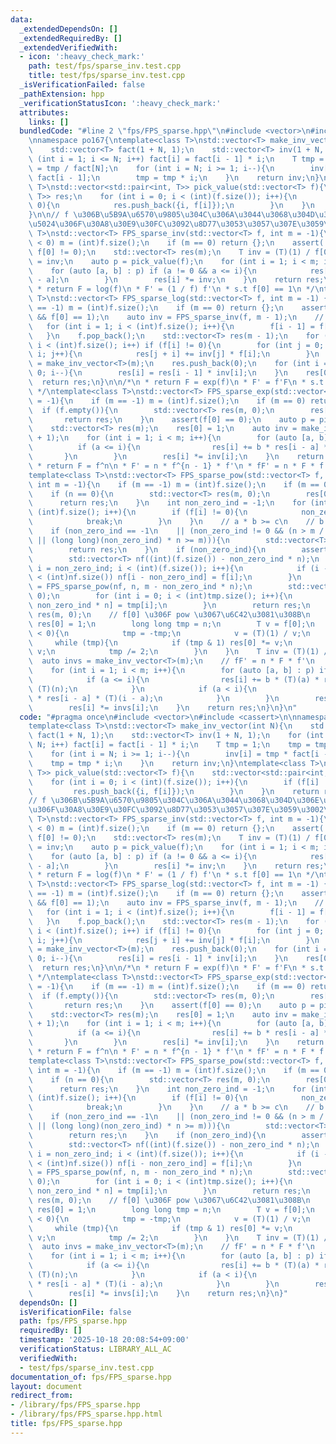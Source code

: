 ```yaml
---
data:
  _extendedDependsOn: []
  _extendedRequiredBy: []
  _extendedVerifiedWith:
  - icon: ':heavy_check_mark:'
    path: test/fps/sparse_inv.test.cpp
    title: test/fps/sparse_inv.test.cpp
  _isVerificationFailed: false
  _pathExtension: hpp
  _verificationStatusIcon: ':heavy_check_mark:'
  attributes:
    links: []
  bundledCode: "#line 2 \"fps/FPS_sparse.hpp\"\n#include <vector>\n#include <cassert>\n\
    \nnamespace po167{\ntemplate<class T>\nstd::vector<T> make_inv_vector(int N){\n\
    \    std::vector<T> fact(1 + N, 1);\n    std::vector<T> inv(1 + N, 1);\n    for\
    \ (int i = 1; i <= N; i++) fact[i] = fact[i - 1] * i;\n    T tmp = 1;\n    tmp\
    \ = tmp / fact[N];\n    for (int i = N; i >= 1; i--){\n        inv[i] = tmp *\
    \ fact[i - 1];\n        tmp = tmp * i;\n    }\n    return inv;\n}\ntemplate<class\
    \ T>\nstd::vector<std::pair<int, T>> pick_value(std::vector<T> f){\n    std::vector<std::pair<int,\
    \ T>> res;\n    for (int i = 0; i < (int)(f.size()); i++){\n        if (f[i] !=\
    \ 0){\n            res.push_back({i, f[i]});\n        }\n    }\n    return res;\n\
    }\n\n// f \u306B\u5B9A\u6570\u9805\u304C\u306A\u3044\u3068\u304D\u306E\u8FD4\u308A\
    \u5024\u306F\u30A8\u30E9\u30FC\u3092\u8D77\u3053\u3057\u307E\u3059\u3002\ntemplate<class\
    \ T>\nstd::vector<T> FPS_sparse_inv(std::vector<T> f, int m = -1){\n    if (m\
    \ < 0) m = (int)f.size();\n    if (m == 0) return {};\n    assert(!f.empty() &&\
    \ f[0] != 0);\n    std::vector<T> res(m);\n    T inv = (T)(1) / f[0];\n    res[0]\
    \ = inv;\n    auto p = pick_value(f);\n    for (int i = 1; i < m; i++){\n    \
    \    for (auto [a, b] : p) if (a != 0 && a <= i){\n            res[i] -= b * res[i\
    \ - a];\n        }\n        res[i] *= inv;\n    }\n    return res;\n}\n\n/*\n\
    \ * return F = log(f)\n * F' = (1 / f) f'\n * s.t f[0] == 1\n */\ntemplate<class\
    \ T>\nstd::vector<T> FPS_sparse_log(std::vector<T> f, int m = -1) {\n    if (m\
    \ == -1) m = (int)f.size();\n    if (m == 0) return {};\n    assert(!f.empty()\
    \ && f[0] == 1);\n    auto inv = FPS_sparse_inv(f, m - 1);\n    // f <- f'\n \
    \   for (int i = 1; i < (int)f.size(); i++){\n        f[i - 1] = f[i] * i;\n \
    \   }\n    f.pop_back();\n    std::vector<T> res(m - 1);\n    for (int i = 0;\
    \ i < (int)f.size(); i++) if (f[i] != 0){\n        for (int j = 0; j < m - 1 -\
    \ i; j++){\n            res[j + i] += inv[j] * f[i];\n        }\n    }\n    inv\
    \ = make_inv_vector<T>(m);\n    res.push_back(0);\n    for (int i = m - 1; i >\
    \ 0; i--){\n        res[i] = res[i - 1] * inv[i];\n    }\n    res[0] = 0;\n  \
    \  return res;\n}\n\n/*\n * return F = exp(f)\n * F' = f'F\n * s.t f[0] = 0\n\
    \ */\ntemplate<class T>\nstd::vector<T> FPS_sparse_exp(std::vector<T> f, int m\
    \ = -1){\n    if (m == -1) m = (int)f.size();\n    if (m == 0) return {};\n  \
    \  if (f.empty()){\n        std::vector<T> res(m, 0);\n        res[0] = 1;\n \
    \       return res;\n    }\n    assert(f[0] == 0);\n    auto p = pick_value(f);\n\
    \    std::vector<T> res(m);\n    res[0] = 1;\n    auto inv = make_inv_vector<T>(m\
    \ + 1);\n    for (int i = 1; i < m; i++){\n        for (auto [a, b] : p){\n  \
    \          if (a <= i){\n                res[i] += b * res[i - a] * a;\n     \
    \       }\n        }\n        res[i] *= inv[i];\n    }\n    return res;\n}\n/*\n\
    \ * return F = f^n\n * F' = n * f^{n - 1} * f'\n * fF' = n * F * f'\n *\n */\n\
    template<class T>\nstd::vector<T> FPS_sparse_pow(std::vector<T> f, long long n,\
    \ int m = -1){\n    if (m == -1) m = (int)f.size();\n    if (m == 0) return {};\n\
    \    if (n == 0){\n        std::vector<T> res(m, 0);\n        res[0] = 1;\n  \
    \      return res;\n    }\n    int non_zero_ind = -1;\n    for (int i = 0; i <\
    \ (int)f.size(); i++){\n        if (f[i] != 0){\n            non_zero_ind = i;\n\
    \            break;\n        }\n    }\n    // a * b >= c\n    // b >= c / a\n\
    \    if (non_zero_ind == -1\n    || (non_zero_ind != 0 && (n > m / (long long)(non_zero_ind)\
    \ || (long long)(non_zero_ind) * n >= m))){\n        std::vector<T> res(m, 0);\n\
    \        return res;\n    }\n    if (non_zero_ind){\n        assert(n >= 0);\n\
    \        std::vector<T> nf((int)(f.size()) - non_zero_ind * n);\n        for (int\
    \ i = non_zero_ind; i < (int)(f.size()); i++){\n            if (i - non_zero_ind\
    \ < (int)nf.size()) nf[i - non_zero_ind] = f[i];\n        }\n        auto tmp\
    \ = FPS_sparse_pow(nf, n, m - non_zero_ind * n);\n        std::vector<T> res(m,\
    \ 0);\n        for (int i = 0; i < (int)tmp.size(); i++){\n            res[i +\
    \ non_zero_ind * n] = tmp[i];\n        }\n        return res;\n    }\n    std::vector<T>\
    \ res(m, 0);\n    // f[0] \u306F pow \u3067\u6C42\u3081\u308B\n    {\n       \
    \ res[0] = 1;\n        long long tmp = n;\n        T v = f[0];\n        if (n\
    \ < 0){\n            tmp = -tmp;\n            v = (T)(1) / v;\n        }\n   \
    \     while (tmp){\n            if (tmp & 1) res[0] *= v;\n            v = v *\
    \ v;\n            tmp /= 2;\n        }\n    }\n    T inv = (T)(1) / f[0];\n  \
    \  auto invs = make_inv_vector<T>(m);\n    // fF' = n * F * f'\n    auto p = pick_value(f);\n\
    \    for (int i = 1; i < m; i++){\n        for (auto [a, b] : p) if (a != 0){\n\
    \            if (a <= i){\n                res[i] += b * (T)(a) * res[i - a] *\
    \ (T)(n);\n            }\n            if (a < i){\n                res[i] -= b\
    \ * res[i - a] * (T)(i - a);\n            }\n        }\n        res[i] *= inv;\n\
    \        res[i] *= invs[i];\n    }\n    return res;\n}\n}\n"
  code: "#pragma once\n#include <vector>\n#include <cassert>\n\nnamespace po167{\n\
    template<class T>\nstd::vector<T> make_inv_vector(int N){\n    std::vector<T>\
    \ fact(1 + N, 1);\n    std::vector<T> inv(1 + N, 1);\n    for (int i = 1; i <=\
    \ N; i++) fact[i] = fact[i - 1] * i;\n    T tmp = 1;\n    tmp = tmp / fact[N];\n\
    \    for (int i = N; i >= 1; i--){\n        inv[i] = tmp * fact[i - 1];\n    \
    \    tmp = tmp * i;\n    }\n    return inv;\n}\ntemplate<class T>\nstd::vector<std::pair<int,\
    \ T>> pick_value(std::vector<T> f){\n    std::vector<std::pair<int, T>> res;\n\
    \    for (int i = 0; i < (int)(f.size()); i++){\n        if (f[i] != 0){\n   \
    \         res.push_back({i, f[i]});\n        }\n    }\n    return res;\n}\n\n\
    // f \u306B\u5B9A\u6570\u9805\u304C\u306A\u3044\u3068\u304D\u306E\u8FD4\u308A\u5024\
    \u306F\u30A8\u30E9\u30FC\u3092\u8D77\u3053\u3057\u307E\u3059\u3002\ntemplate<class\
    \ T>\nstd::vector<T> FPS_sparse_inv(std::vector<T> f, int m = -1){\n    if (m\
    \ < 0) m = (int)f.size();\n    if (m == 0) return {};\n    assert(!f.empty() &&\
    \ f[0] != 0);\n    std::vector<T> res(m);\n    T inv = (T)(1) / f[0];\n    res[0]\
    \ = inv;\n    auto p = pick_value(f);\n    for (int i = 1; i < m; i++){\n    \
    \    for (auto [a, b] : p) if (a != 0 && a <= i){\n            res[i] -= b * res[i\
    \ - a];\n        }\n        res[i] *= inv;\n    }\n    return res;\n}\n\n/*\n\
    \ * return F = log(f)\n * F' = (1 / f) f'\n * s.t f[0] == 1\n */\ntemplate<class\
    \ T>\nstd::vector<T> FPS_sparse_log(std::vector<T> f, int m = -1) {\n    if (m\
    \ == -1) m = (int)f.size();\n    if (m == 0) return {};\n    assert(!f.empty()\
    \ && f[0] == 1);\n    auto inv = FPS_sparse_inv(f, m - 1);\n    // f <- f'\n \
    \   for (int i = 1; i < (int)f.size(); i++){\n        f[i - 1] = f[i] * i;\n \
    \   }\n    f.pop_back();\n    std::vector<T> res(m - 1);\n    for (int i = 0;\
    \ i < (int)f.size(); i++) if (f[i] != 0){\n        for (int j = 0; j < m - 1 -\
    \ i; j++){\n            res[j + i] += inv[j] * f[i];\n        }\n    }\n    inv\
    \ = make_inv_vector<T>(m);\n    res.push_back(0);\n    for (int i = m - 1; i >\
    \ 0; i--){\n        res[i] = res[i - 1] * inv[i];\n    }\n    res[0] = 0;\n  \
    \  return res;\n}\n\n/*\n * return F = exp(f)\n * F' = f'F\n * s.t f[0] = 0\n\
    \ */\ntemplate<class T>\nstd::vector<T> FPS_sparse_exp(std::vector<T> f, int m\
    \ = -1){\n    if (m == -1) m = (int)f.size();\n    if (m == 0) return {};\n  \
    \  if (f.empty()){\n        std::vector<T> res(m, 0);\n        res[0] = 1;\n \
    \       return res;\n    }\n    assert(f[0] == 0);\n    auto p = pick_value(f);\n\
    \    std::vector<T> res(m);\n    res[0] = 1;\n    auto inv = make_inv_vector<T>(m\
    \ + 1);\n    for (int i = 1; i < m; i++){\n        for (auto [a, b] : p){\n  \
    \          if (a <= i){\n                res[i] += b * res[i - a] * a;\n     \
    \       }\n        }\n        res[i] *= inv[i];\n    }\n    return res;\n}\n/*\n\
    \ * return F = f^n\n * F' = n * f^{n - 1} * f'\n * fF' = n * F * f'\n *\n */\n\
    template<class T>\nstd::vector<T> FPS_sparse_pow(std::vector<T> f, long long n,\
    \ int m = -1){\n    if (m == -1) m = (int)f.size();\n    if (m == 0) return {};\n\
    \    if (n == 0){\n        std::vector<T> res(m, 0);\n        res[0] = 1;\n  \
    \      return res;\n    }\n    int non_zero_ind = -1;\n    for (int i = 0; i <\
    \ (int)f.size(); i++){\n        if (f[i] != 0){\n            non_zero_ind = i;\n\
    \            break;\n        }\n    }\n    // a * b >= c\n    // b >= c / a\n\
    \    if (non_zero_ind == -1\n    || (non_zero_ind != 0 && (n > m / (long long)(non_zero_ind)\
    \ || (long long)(non_zero_ind) * n >= m))){\n        std::vector<T> res(m, 0);\n\
    \        return res;\n    }\n    if (non_zero_ind){\n        assert(n >= 0);\n\
    \        std::vector<T> nf((int)(f.size()) - non_zero_ind * n);\n        for (int\
    \ i = non_zero_ind; i < (int)(f.size()); i++){\n            if (i - non_zero_ind\
    \ < (int)nf.size()) nf[i - non_zero_ind] = f[i];\n        }\n        auto tmp\
    \ = FPS_sparse_pow(nf, n, m - non_zero_ind * n);\n        std::vector<T> res(m,\
    \ 0);\n        for (int i = 0; i < (int)tmp.size(); i++){\n            res[i +\
    \ non_zero_ind * n] = tmp[i];\n        }\n        return res;\n    }\n    std::vector<T>\
    \ res(m, 0);\n    // f[0] \u306F pow \u3067\u6C42\u3081\u308B\n    {\n       \
    \ res[0] = 1;\n        long long tmp = n;\n        T v = f[0];\n        if (n\
    \ < 0){\n            tmp = -tmp;\n            v = (T)(1) / v;\n        }\n   \
    \     while (tmp){\n            if (tmp & 1) res[0] *= v;\n            v = v *\
    \ v;\n            tmp /= 2;\n        }\n    }\n    T inv = (T)(1) / f[0];\n  \
    \  auto invs = make_inv_vector<T>(m);\n    // fF' = n * F * f'\n    auto p = pick_value(f);\n\
    \    for (int i = 1; i < m; i++){\n        for (auto [a, b] : p) if (a != 0){\n\
    \            if (a <= i){\n                res[i] += b * (T)(a) * res[i - a] *\
    \ (T)(n);\n            }\n            if (a < i){\n                res[i] -= b\
    \ * res[i - a] * (T)(i - a);\n            }\n        }\n        res[i] *= inv;\n\
    \        res[i] *= invs[i];\n    }\n    return res;\n}\n}"
  dependsOn: []
  isVerificationFile: false
  path: fps/FPS_sparse.hpp
  requiredBy: []
  timestamp: '2025-10-18 20:08:54+09:00'
  verificationStatus: LIBRARY_ALL_AC
  verifiedWith:
  - test/fps/sparse_inv.test.cpp
documentation_of: fps/FPS_sparse.hpp
layout: document
redirect_from:
- /library/fps/FPS_sparse.hpp
- /library/fps/FPS_sparse.hpp.html
title: fps/FPS_sparse.hpp
---
```

